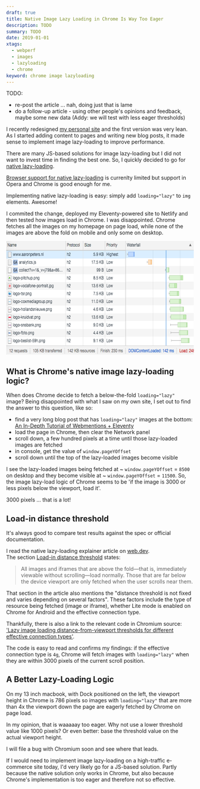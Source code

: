 ```yaml
---
draft: true
title: Native Image Lazy Loading in Chrome Is Way Too Eager
description: TODO
summary: TODO
date: 2019-01-01
xtags:
  - webperf
  - images
  - lazyloading
  - chrome
keyword: chrome image lazyloading
---
```


TODO:
- re-post the article ... nah, doing just that is lame
- do a follow-up article - using other people's opinions and feedback, maybe some new data (Addy: we will test with less eager thresholds)

I recently redesigned [my personal site](https://www.aaronpeters.nl/) and the first version was very lean.
As I started adding content to pages and writing new blog posts, it made sense to implement image lazy-loading to improve performance.

There are many JS-based solutions for image lazy-loading but I did not want to invest time in finding the best one.
So, I quickly decided to go for [native lazy-loading](https://web.dev/native-lazy-loading/).

[Browser support for native lazy-loading](https://caniuse.com/#feat=loading-lazy-attr) is currenlty limited but support in Opera and Chrome is good enough for me.

Implementing native lazy-loading is easy: simply add `loading="lazy"` to `img` elements. Awesome!

I commited the change, deployed my Eleventy-powered site to Netlify and then tested how images load in Chrome.
I was disappointed.
Chrome fetches all the images on my homepage on page load, while none of the images are above the fold on mobile and only some on desktop.

<img class="responsive-ugh" src="/static/img/native-image-lazy-loading-chrome-desktop-aaronpeters-homepage.png" width="650" height="304" alt="">

## What is Chrome's native image lazy-loading logic?

When does Chrome decide to fetch a below-the-fold `loading="lazy"` image? 
Being disappointed with what I saw on my own site, I set out to find the answer to this question, like so:

- find a very long blog post that has `loading="lazy"` images at the bottom: [An In-Depth Tutorial of Webmentions + Eleventy](https://sia.codes/posts/webmentions-eleventy-in-depth/)
- load the page in Chrome, then clear the Network panel
- scroll down, a few hundred pixels at a time until those lazy-loaded images are fetched
- in console, get the value of `window.pageYOffset`
- scroll down until the top of the lazy-loaded images become visible

I see the lazy-loaded images being fetched at ~ `window.pageYOffset` = `8500` on desktop and they become visible at ~ `window.pageYOffset` = `11500`.
So, the image lazy-load logic of Chrome seems to be 'if the image is 3000 or less pixels below the viewport, load it'.

3000 pixels ... that is a lot! 

## Load-in distance threshold

It's always good to compare test results against the spec or official documentation.

I read the native lazy-loading explainer article on [web.dev](https://web.dev/native-lazy-loading/).  
The section [Load-in distance threshold](https://web.dev/native-lazy-loading/#load-in-distance-threshold) states:

<blockquote>
	All images and iframes that are above the fold—that is, immediately viewable without scrolling—load normally. Those that are far below the device viewport are only fetched when the user scrolls near them.
</blockquote>

That section in the article also mentions the "distance threshold is not fixed and varies depending on several factors".
These factors include the type of resource being fetched (image or iframe), whether Lite mode is enabled on Chrome for Android and the effective connection type.

Thankfully, there is also a link to the relevant code in Chromium source: ['Lazy image loading distance-from-viewport thresholds for different effective connection types'](https://cs.chromium.org/chromium/src/third_party/blink/renderer/core/frame/settings.json5?l=971-1003&rcl=e8f3cf0bbe085fee0d1b468e84395aad3ebb2cad). 

The code is easy to read and confirms my findings: if the effective connection type is `4g`, Chrome will fetch images with `loading="lazy"` when they are within 3000 pixels of the current scroll position. 

## A Better Lazy-Loading Logic

On my 13 inch macbook, with Dock positioned on the left, the viewport height in Chrome is 786 pixels so images with `loading="lazy"` that are more than 4x the viewport down the page are eagerly fetched by Chrome on page load. 

In my opinion, that is waaaaay too eager. 
Why not use a lower threshold value like 1000 pixels? 
Or even better: base the threshold value on the actual viewport height.

I will file a bug with Chromium soon and see where that leads.

If I would need to implement image lazy-loading on a high-traffic e-commerce site today, I'd very likely go for a JS-based solution.
Partly because the native solution only works in Chrome, but also because Chrome's implementation is too eager and therefore not so effective.





